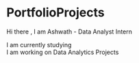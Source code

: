 # PortfolioProjects

Hi there , I am Ashwath - Data Analyst Intern

I am currently studying  
I am working on Data Analytics Projects
